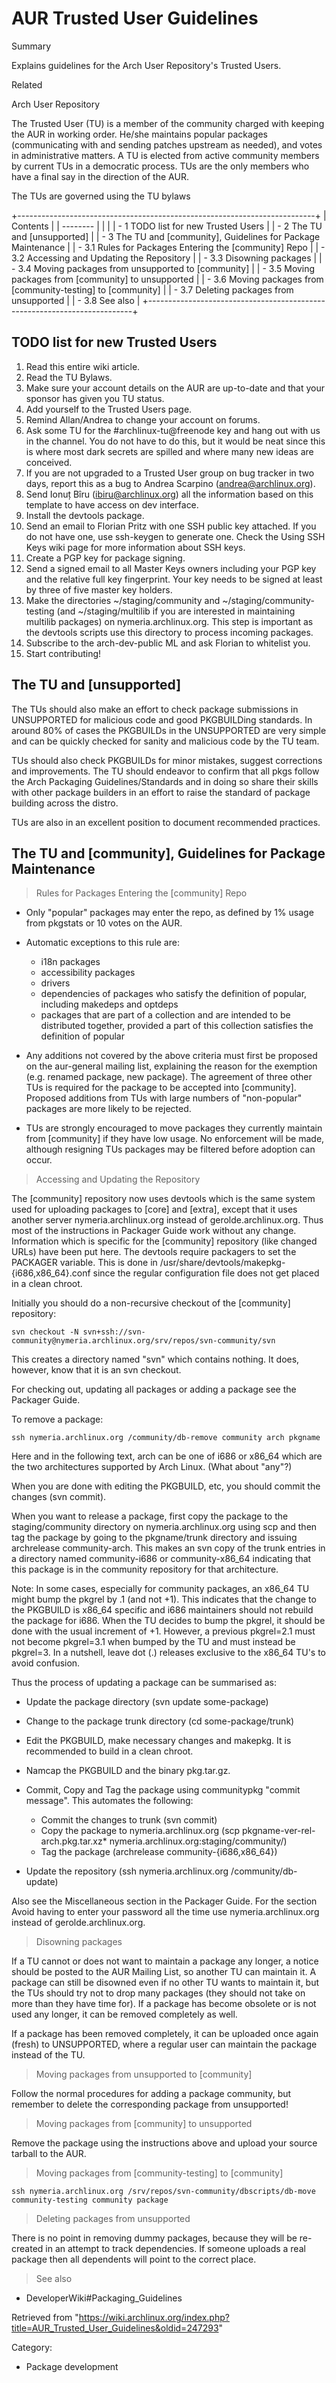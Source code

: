 AUR Trusted User Guidelines
===========================

Summary

Explains guidelines for the Arch User Repository's Trusted Users.

Related

Arch User Repository

The Trusted User (TU) is a member of the community charged with keeping
the AUR in working order. He/she maintains popular packages
(communicating with and sending patches upstream as needed), and votes
in administrative matters. A TU is elected from active community members
by current TUs in a democratic process. TUs are the only members who
have a final say in the direction of the AUR.

The TUs are governed using the TU bylaws

+--------------------------------------------------------------------------+
| Contents                                                                 |
| --------                                                                 |
|                                                                          |
| -   1 TODO list for new Trusted Users                                    |
| -   2 The TU and [unsupported]                                           |
| -   3 The TU and [community], Guidelines for Package Maintenance         |
|     -   3.1 Rules for Packages Entering the [community] Repo             |
|     -   3.2 Accessing and Updating the Repository                        |
|     -   3.3 Disowning packages                                           |
|     -   3.4 Moving packages from unsupported to [community]              |
|     -   3.5 Moving packages from [community] to unsupported              |
|     -   3.6 Moving packages from [community-testing] to [community]      |
|     -   3.7 Deleting packages from unsupported                           |
|     -   3.8 See also                                                     |
+--------------------------------------------------------------------------+

TODO list for new Trusted Users
-------------------------------

1.  Read this entire wiki article.
2.  Read the TU Bylaws.
3.  Make sure your account details on the AUR are up-to-date and that
    your sponsor has given you TU status.
4.  Add yourself to the Trusted Users page.
5.  Remind Allan/Andrea to change your account on forums.
6.  Ask some TU for the #archlinux-tu@freenode key and hang out with us
    in the channel. You do not have to do this, but it would be neat
    since this is where most dark secrets are spilled and where many new
    ideas are conceived.
7.  If you are not upgraded to a Trusted User group on bug tracker in
    two days, report this as a bug to Andrea Scarpino
    (andrea@archlinux.org).
8.  Send Ionuț Bîru (ibiru@archlinux.org) all the information based on
    this template to have access on dev interface.
9.  Install the devtools package.
10. Send an email to Florian Pritz with one SSH public key attached. If
    you do not have one, use ssh-keygen to generate one. Check the Using
    SSH Keys wiki page for more information about SSH keys.
11. Create a PGP key for package signing.
12. Send a signed email to all Master Keys owners including your PGP key
    and the relative full key fingerprint. Your key needs to be signed
    at least by three of five master key holders.
13. Make the directories ~/staging/community and
    ~/staging/community-testing (and ~/staging/multilib if you are
    interested in maintaining multilib packages) on
    nymeria.archlinux.org. This step is important as the devtools
    scripts use this directory to process incoming packages.
14. Subscribe to the arch-dev-public ML and ask Florian to whitelist
    you.
15. Start contributing!

The TU and [unsupported]
------------------------

The TUs should also make an effort to check package submissions in
UNSUPPORTED for malicious code and good PKGBUILDing standards. In around
80% of cases the PKGBUILDs in the UNSUPPORTED are very simple and can be
quickly checked for sanity and malicious code by the TU team.

TUs should also check PKGBUILDs for minor mistakes, suggest corrections
and improvements. The TU should endeavor to confirm that all pkgs follow
the Arch Packaging Guidelines/Standards and in doing so share their
skills with other package builders in an effort to raise the standard of
package building across the distro.

TUs are also in an excellent position to document recommended practices.

The TU and [community], Guidelines for Package Maintenance
----------------------------------------------------------

> Rules for Packages Entering the [community] Repo

-   Only "popular" packages may enter the repo, as defined by 1% usage
    from pkgstats or 10 votes on the AUR.

-   Automatic exceptions to this rule are:
    -   i18n packages
    -   accessibility packages
    -   drivers
    -   dependencies of packages who satisfy the definition of popular,
        including makedeps and optdeps
    -   packages that are part of a collection and are intended to be
        distributed together, provided a part of this collection
        satisfies the definition of popular

-   Any additions not covered by the above criteria must first be
    proposed on the aur-general mailing list, explaining the reason for
    the exemption (e.g. renamed package, new package). The agreement of
    three other TUs is required for the package to be accepted into
    [community]. Proposed additions from TUs with large numbers of
    "non-popular" packages are more likely to be rejected.

-   TUs are strongly encouraged to move packages they currently maintain
    from [community] if they have low usage. No enforcement will be
    made, although resigning TUs packages may be filtered before
    adoption can occur.

> Accessing and Updating the Repository

The [community] repository now uses devtools which is the same system
used for uploading packages to [core] and [extra], except that it uses
another server nymeria.archlinux.org instead of gerolde.archlinux.org.
Thus most of the instructions in Packager Guide work without any change.
Information which is specific for the [community] repository (like
changed URLs) have been put here. The devtools require packagers to set
the PACKAGER variable. This is done in
/usr/share/devtools/makepkg-{i686,x86_64}.conf since the regular
configuration file does not get placed in a clean chroot.

Initially you should do a non-recursive checkout of the [community]
repository:

    svn checkout -N svn+ssh://svn-community@nymeria.archlinux.org/srv/repos/svn-community/svn

This creates a directory named "svn" which contains nothing. It does,
however, know that it is an svn checkout.

For checking out, updating all packages or adding a package see the
Packager Guide.

To remove a package:

    ssh nymeria.archlinux.org /community/db-remove community arch pkgname

Here and in the following text, arch can be one of i686 or x86_64 which
are the two architectures supported by Arch Linux. (What about "any"?)

When you are done with editing the PKGBUILD, etc, you should commit the
changes (svn commit).

When you want to release a package, first copy the package to the
staging/community directory on nymeria.archlinux.org using scp and then
tag the package by going to the pkgname/trunk directory and issuing
archrelease community-arch. This makes an svn copy of the trunk entries
in a directory named community-i686 or community-x86_64 indicating that
this package is in the community repository for that architecture.

Note: In some cases, especially for community packages, an x86_64 TU
might bump the pkgrel by .1 (and not +1). This indicates that the change
to the PKGBUILD is x86_64 specific and i686 maintainers should not
rebuild the package for i686. When the TU decides to bump the pkgrel, it
should be done with the usual increment of +1. However, a previous
pkgrel=2.1 must not become pkgrel=3.1 when bumped by the TU and must
instead be pkgrel=3. In a nutshell, leave dot (.) releases exclusive to
the x86_64 TU's to avoid confusion.

Thus the process of updating a package can be summarised as:

-   Update the package directory (svn update some-package)
-   Change to the package trunk directory (cd some-package/trunk)
-   Edit the PKGBUILD, make necessary changes and makepkg. It is
    recommended to build in a clean chroot.
-   Namcap the PKGBUILD and the binary pkg.tar.gz.
-   Commit, Copy and Tag the package using
    communitypkg "commit message". This automates the following:
    -   Commit the changes to trunk (svn commit)
    -   Copy the package to nymeria.archlinux.org
        (scp pkgname-ver-rel-arch.pkg.tar.xz* nymeria.archlinux.org:staging/community/)
    -   Tag the package (archrelease community-{i686,x86_64})

-   Update the repository
    (ssh nymeria.archlinux.org /community/db-update)

Also see the Miscellaneous section in the Packager Guide. For the
section Avoid having to enter your password all the time use
nymeria.archlinux.org instead of gerolde.archlinux.org.

> Disowning packages

If a TU cannot or does not want to maintain a package any longer, a
notice should be posted to the AUR Mailing List, so another TU can
maintain it. A package can still be disowned even if no other TU wants
to maintain it, but the TUs should try not to drop many packages (they
should not take on more than they have time for). If a package has
become obsolete or is not used any longer, it can be removed completely
as well.

If a package has been removed completely, it can be uploaded once again
(fresh) to UNSUPPORTED, where a regular user can maintain the package
instead of the TU.

> Moving packages from unsupported to [community]

Follow the normal procedures for adding a package community, but
remember to delete the corresponding package from unsupported!

> Moving packages from [community] to unsupported

Remove the package using the instructions above and upload your source
tarball to the AUR.

> Moving packages from [community-testing] to [community]

    ssh nymeria.archlinux.org /srv/repos/svn-community/dbscripts/db-move community-testing community package

> Deleting packages from unsupported

There is no point in removing dummy packages, because they will be
re-created in an attempt to track dependencies. If someone uploads a
real package then all dependents will point to the correct place.

> See also

-   DeveloperWiki#Packaging_Guidelines

Retrieved from
"https://wiki.archlinux.org/index.php?title=AUR_Trusted_User_Guidelines&oldid=247293"

Category:

-   Package development
